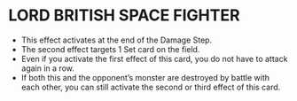 
# LORD BRITISH SPACE FIGHTER

*   This effect activates at the end of the Damage Step.
*   The second effect targets 1 Set card on the field.
*   Even if you activate the first effect of this card, you do not have to attack again in a row.
*   If both this and the opponent’s monster are destroyed by battle with each other, you can still activate the second or third effect of this card.

  